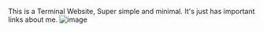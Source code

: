 This is a Terminal Website, Super simple and minimal. It's just has important links about me.
![image](https://github.com/khansaad1275/terminal/assets/32749921/562a6fd7-f768-4aaa-8e07-9256d547252a)
